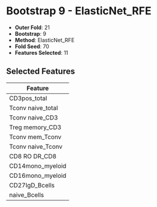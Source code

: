 # Bootstrap 9 - ElasticNet_RFE

- **Outer Fold**: 21
- **Bootstrap**: 9
- **Method**: ElasticNet_RFE
- **Fold Seed**: 70
- **Features Selected**: 11

## Selected Features

| Feature |
|---------|
| CD3pos_total |
| Tconv naive_total |
| Tconv naive_CD3 |
| Treg memory_CD3 |
| Tconv mem_Tconv |
| Tconv naive_Tconv |
| CD8 RO DR_CD8 |
| CD14mono_myeloid |
| CD16mono_myeloid |
| CD27IgD_Bcells |
| naive_Bcells |
